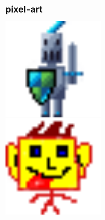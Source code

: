 # pixel-art

<img src="lovag2.png" alt="Példa kép" width="300">
<img src="fogyatek.png" alt="Példa kép" width="300">
